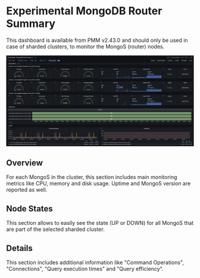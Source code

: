 # Experimental MongoDB Router Summary

This dashboard is available from PMM v2.43.0 and should only be used in case of sharded clusters, to monitor the MongoS (router) nodes.

![!image](../../_images/PMM_MongoDB_Router_Summary.png)

## Overview

For each MongoS in the cluster, this section includes main monitoring metrics like CPU, memory and disk usage. Uptime and MongoS version are reported as well.

## Node States

This section allows to easily see the state (UP or DOWN) for all MongoS that are part of the selected sharded cluster.

## Details

This section includes additional information like "Command Operations", "Connections", "Query execution times" and "Query efficiency".
